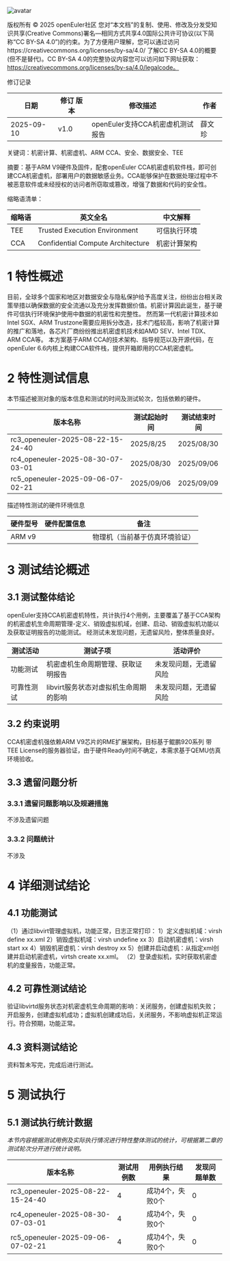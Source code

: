 ![avatar](../../images/openEuler.png)


版权所有 © 2025  openEuler社区
 您对“本文档”的复制、使用、修改及分发受知识共享(Creative Commons)署名—相同方式共享4.0国际公共许可协议(以下简称“CC BY-SA 4.0”)的约束。为了方便用户理解，您可以通过访问https://creativecommons.org/licenses/by-sa/4.0/ 了解CC BY-SA 4.0的概要 (但不是替代)。CC BY-SA 4.0的完整协议内容您可以访问如下网址获取：https://creativecommons.org/licenses/by-sa/4.0/legalcode。

修订记录

| 日期 | 修订   版本 | 修改描述 | 作者 |
| ---- | ----------- | -------- | ---- |
|  2025-09-10|   v1.0 | openEuler支持CCA机密虚机测试报告|  薛文珍 |

关键词：机密计算、机密虚机、ARM CCA、安全、数据安全、TEE

摘要：基于ARM V9硬件及固件，配套openEuler CCA机密虚机软件栈，即可创建CCA机密虚机，部署用户的数据敏感业务。CCA能够保护在数据处理过程中不被恶意软件或未经授权的访问者所窃取或篡改，增强了数据和代码的安全性。


缩略语清单：

| 缩略语 | 英文全名 | 中文解释 |
| ------ | -------- | -------- |
|    TEE   |  Trusted Execution Environment |   可信执行环境  |
|    CCA    |  Confidential Compute Architecture |   机密计算架构  |

# 1     特性概述

目前，全球多个国家和地区对数据安全与隐私保护给予高度关注，纷纷出台相关政策举措以确保数据的安全流通以及充分发挥数据价值。机密计算因此诞生，基于硬件可信执行环境保护使用中数据的机密性和完整性。
然而第一代机密计算技术如Intel SGX、ARM Trustzone需要应用拆分改造，技术门槛较高，影响了机密计算的推广和落地，各芯片厂商纷纷推出机密虚机技术如AMD SEV、Intel TDX、ARM CCA等。
本方案基于ARM CCA的技术架构、指导规范以及开源代码，在openEuler 6.6内核上构建CCA软件栈，提供开箱即用的CCA机密虚机。

# 2     特性测试信息

本节描述被测对象的版本信息和测试的时间及测试轮次，包括依赖的硬件。

| 版本名称 | 测试起始时间 | 测试结束时间 |
| -------- | ------------ | ------------ |
| rc3_openeuler-2025-08-22-15-24-40 | 2025/8/25 |2025/08/30     |
| rc4_openeuler-2025-08-30-07-03-01 | 2025/08/30|2025/09/06  |
| rc5_openeuler-2025-09-06-07-02-21 | 2025/09/06|2025/09/09 |
描述特性测试的硬件环境信息

| 硬件型号 | 硬件配置信息 | 备注 |
| -------- | ------------ | ---- |
|  ARM v9        |    |  物理机（当前基于仿真环境验证）   |

# 3     测试结论概述

## 3.1   测试整体结论

openEuler支持CCA机密虚机特性，共计执行4个用例，主要覆盖了基于CCA架构的机密虚机生命周期管理-定义、销毁虚拟机域，创建、启动、销毁虚拟机功能以及获取证明报告的功能测试。
经测试未发现问题，无遗留风险，整体质量良好。

| 测试活动 | 测试子项 | 活动评价 |
| ------- | -------- | ------- |
| 功能测试 |机密虚机生命周期管理、获取证明报告  | 未发现问题，无遗留风险 |
| 可靠性测试 | libvirt服务状态对虚拟机生命周期的影响 |未发现问题，无遗留风险 |
## 3.2   约束说明

CCA机密虚机强依赖ARM V9芯片的RME扩展架构，目标基于鲲鹏920系列 带TEE License的服务器验证，由于硬件Ready时间不确定，本需求基于QEMU仿真环境验收。

## 3.3   遗留问题分析

### 3.3.1 遗留问题影响以及规避措施

不涉及遗留问题

### 3.3.2 问题统计

不涉及

# 4 详细测试结论

## 4.1 功能测试
（1）通过libvirt管理虚拟机，功能正常，日志正常打印：
    1）定义虚拟机域：virsh define xx.xml
    2）销毁虚拟机域：virsh undefine xx
    3）启动机密虚机：virsh start xx
    4）销毁机密虚机：virsh destroy xx
    5）创建并启动虚机：从指定xml创建并启动机密虚机，virtsh create xx.xml。
（2）登录虚拟机，实时获取机密虚机的度量报告，功能正常。

## 4.2 可靠性测试结论

验证libvirtd服务状态对机密虚机生命周期的影响：关闭服务，创建虚拟机失败；开启服务，创建虚拟机成功；虚拟机创建成功后，关闭服务，不影响虚拟机正常运行。符合预期，功能正常。

## 4.3 资料测试结论
资料暂未写完，完成后进行测试。

# 5     测试执行

## 5.1   测试执行统计数据

*本节内容根据测试用例及实际执行情况进行特性整体测试的统计，可根据第二章的测试轮次分开进行统计说明。*

| 版本名称 | 测试用例数 | 用例执行结果 | 发现问题单数 |
| -------- | ---------- | ------------ | ------------ |
| rc3_openeuler-2025-08-22-15-24-40 |4|  成功4个，失败0个  |  0|
| rc4_openeuler-2025-08-30-07-03-01 |4|  成功4个，失败0个|  0|
| rc5_openeuler-2025-09-06-07-02-21 |4 | 成功4个，失败0个  |  0| 


